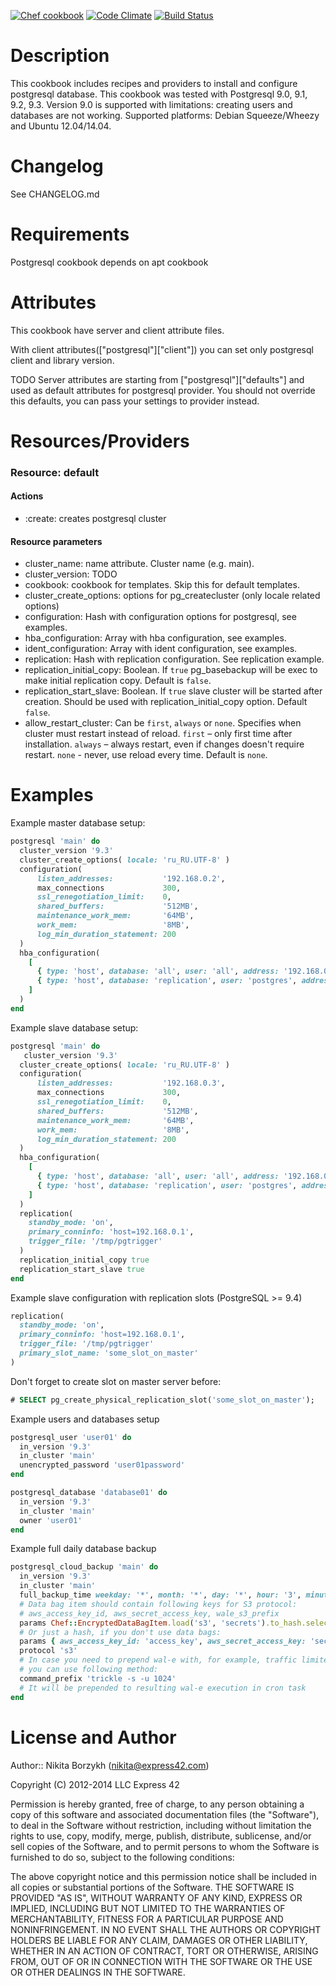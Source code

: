 [![Chef cookbook](https://img.shields.io/cookbook/v/postgresql_lwrp.svg)](https://github.com/express42-cookbooks/postgresql_lwrp)
[![Code Climate](https://codeclimate.com/github/express42-cookbooks/postgresql_lwrp/badges/gpa.svg)](https://codeclimate.com/github/express42-cookbooks/postgresql_lwrp)
[![Build Status](https://travis-ci.org/express42-cookbooks/postgresql_lwrp.svg)](https://travis-ci.org/express42-cookbooks/postgresql_lwrp)

Description
===========
This cookbook includes recipes and providers to install and configure postgresql database. This cookbook was tested with Postgresql 9.0, 9.1, 9.2, 9.3. Version 9.0 is supported with limitations: creating users and databases are not working.
Supported platforms: Debian Squeeze/Wheezy and Ubuntu 12.04/14.04.

Changelog
=========
See CHANGELOG.md

Requirements
============
Postgresql cookbook depends on apt cookbook

Attributes
==========
This cookbook have server and client attribute files.

With client attributes(["postgresql"]["client"]) you can set only postgresql client and library version.

TODO
Server attributes are starting from ["postgresql"]["defaults"] and used as default attributes for postgresql provider. You should not override this defaults, you can pass your settings to provider instead.

Resources/Providers
===================

### Resource: default

#### Actions

- :create: creates postgresql cluster

#### Resource parameters

- cluster_name: name attribute. Cluster name (e.g. main).
- cluster_version: TODO
- cookbook: cookbook for templates. Skip this for default templates.
- cluster_create_options: options for pg_createcluster (only locale related options)
- configuration: Hash with configuration options for postgresql, see examples.
- hba_configuration: Array with hba configuration, see examples.
- ident_configuration: Array with ident configuration, see examples.
- replication: Hash with replication configuration. See replication example.
- replication_initial_copy: Boolean. If `true` pg_basebackup will be exec to make initial replication copy. Default is `false`.
- replication_start_slave: Boolean. If `true` slave cluster will be started after creation. Should be used with replication_initial_copy option. Default `false`.
- allow_restart_cluster: Can be `first`, `always` or `none`. Specifies when cluster must restart instead of reload. `first` – only first time after installation. `always` – always restart, even if changes doesn't require restart. `none` - never, use reload every time. Default is `none`.

Examples
========
Example master database setup:

```ruby
postgresql 'main' do
  cluster_version '9.3'
  cluster_create_options( locale: 'ru_RU.UTF-8' )
  configuration(
      listen_addresses:           '192.168.0.2',
      max_connections             300,
      ssl_renegotiation_limit:    0,
      shared_buffers:             '512MB',
      maintenance_work_mem:       '64MB',
      work_mem:                   '8MB',
      log_min_duration_statement: 200
  )
  hba_configuration(
    [
      { type: 'host', database: 'all', user: 'all', address: '192.168.0.0/24', method: 'md5' },
      { type: 'host', database: 'replication', user: 'postgres', address: '192.168.0.3/32', method: 'trust' }
    ]
  )
end
```

Example slave database setup:

```ruby
postgresql 'main' do
   cluster_version '9.3'
  cluster_create_options( locale: 'ru_RU.UTF-8' )
  configuration(
      listen_addresses:           '192.168.0.3',
      max_connections             300,
      ssl_renegotiation_limit:    0,
      shared_buffers:             '512MB',
      maintenance_work_mem:       '64MB',
      work_mem:                   '8MB',
      log_min_duration_statement: 200
  )
  hba_configuration(
    [
      { type: 'host', database: 'all', user: 'all', address: '192.168.0.0/24', method: 'md5' },
      { type: 'host', database: 'replication', user: 'postgres', address: '192.168.0.2/32', method: 'trust' }
    ]
  )
  replication(
    standby_mode: 'on',
    primary_conninfo: 'host=192.168.0.1',
    trigger_file: '/tmp/pgtrigger'
  )
  replication_initial_copy true
  replication_start_slave true
end
```

Example slave configuration with replication slots (PostgreSQL >= 9.4)

```ruby
replication(
  standby_mode: 'on',
  primary_conninfo: 'host=192.168.0.1',
  trigger_file: '/tmp/pgtrigger'
  primary_slot_name: 'some_slot_on_master'
)
```
Don't forget to create slot on master server before:

```sql
# SELECT pg_create_physical_replication_slot('some_slot_on_master');
```

Example users and databases setup

```ruby
postgresql_user 'user01' do
  in_version '9.3'
  in_cluster 'main'
  unencrypted_password 'user01password'
end

postgresql_database 'database01' do
  in_version '9.3'
  in_cluster 'main'
  owner 'user01'
end
```

Example full daily database backup

```ruby
postgresql_cloud_backup 'main' do
  in_version '9.3'
  in_cluster 'main'
  full_backup_time weekday: '*', month: '*', day: '*', hour: '3', minute: '0'
  # Data bag item should contain following keys for S3 protocol:
  # aws_access_key_id, aws_secret_access_key, wale_s3_prefix
  params Chef::EncryptedDataBagItem.load('s3', 'secrets').to_hash.select {|i| i != "id"}
  # Or just a hash, if you don't use data bags:
  params { aws_access_key_id: 'access_key', aws_secret_access_key: 'secret_key', wale_s3_prefix: 's3_prefix' }
  protocol 's3'
  # In case you need to prepend wal-e with, for example, traffic limiter
  # you can use following method:
  command_prefix 'trickle -s -u 1024'
  # It will be prepended to resulting wal-e execution in cron task
end
```

License and Author
==================

Author:: Nikita Borzykh (<nikita@express42.com>)

Copyright (C) 2012-2014 LLC Express 42

Permission is hereby granted, free of charge, to any person obtaining a copy of
this software and associated documentation files (the "Software"), to deal in
the Software without restriction, including without limitation the rights to
use, copy, modify, merge, publish, distribute, sublicense, and/or sell copies
of the Software, and to permit persons to whom the Software is furnished to do
so, subject to the following conditions:

The above copyright notice and this permission notice shall be included in all
copies or substantial portions of the Software.
THE SOFTWARE IS PROVIDED "AS IS", WITHOUT WARRANTY OF ANY KIND, EXPRESS OR IMPLIED, INCLUDING BUT NOT LIMITED TO THE WARRANTIES OF MERCHANTABILITY, FITNESS FOR A PARTICULAR PURPOSE AND NONINFRINGEMENT. IN NO EVENT SHALL THE AUTHORS OR COPYRIGHT HOLDERS BE LIABLE FOR ANY CLAIM, DAMAGES OR OTHER LIABILITY, WHETHER IN AN ACTION OF CONTRACT, TORT OR OTHERWISE, ARISING FROM, OUT OF OR IN CONNECTION WITH THE SOFTWARE OR THE USE OR OTHER DEALINGS IN THE SOFTWARE.
